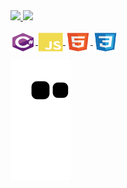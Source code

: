  <div>
  <a href="https://github.com/gustavo-ps">
  <img height="180em" src="https://github-readme-stats.vercel.app/api?username=gustavo-ps&show_icons=true&theme=dracula&include_all_commits=true&count_private=true"/>
  <img height="180em" src="https://github-readme-stats.vercel.app/api/top-langs/?username=gustavo-ps&layout=compact&langs_count=7&theme=dracula"/>
</div>

   
  <div style="display: inline_block"><br>
   <img align="center" alt="Gu-Csharp" height="30" width="40" src="https://raw.githubusercontent.com/devicons/devicon/master/icons/csharp/csharp-original.svg">
  <img align="center" alt="Gu-Js" height="30" width="40" src="https://raw.githubusercontent.com/devicons/devicon/master/icons/javascript/javascript-plain.svg">
  <img align="center" alt="Gu-HTML" height="30" width="40" src="https://raw.githubusercontent.com/devicons/devicon/master/icons/html5/html5-original.svg">
  <img align="center" alt="Gu-CSS" height="30" width="40" src="https://raw.githubusercontent.com/devicons/devicon/master/icons/css3/css3-original.svg">

![Snake animation](https://github.com/rafaballerini/rafaballerini/blob/output/github-contribution-grid-snake.svg)
